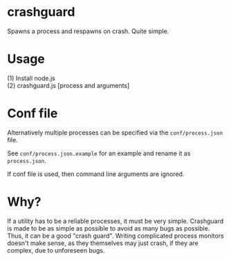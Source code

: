 # crashguard
Spawns a process and respawns on crash. Quite simple.

# Usage
(1) Install node.js   
(2) crashguard.js [process and arguments]

# Conf file
Alternatively multiple processes can be specified via the `conf/process.json` file. 

See `conf/process.json.example` for an example and rename it as `process.json`.

If conf file is used, then command line arguments are ignored.

# Why?
If a utility has to be a reliable processes, it must be very simple. Crashguard is made to be as simple as possible to avoid as many bugs as possible. Thus, it can be a good "crash guard". Writing complicated process monitors doesn't make sense, as they themselves may just crash, if they are complex, due to unforeseen bugs. 